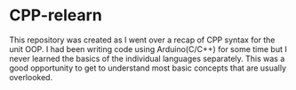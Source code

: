 # CPP-relearn
This repository was created as I went over a recap of CPP syntax for the unit OOP. I had been writing code using Arduino(C/C++) for some time but I never learned the basics of the individual languages separately.
This was a good opportunity to get to understand most basic concepts that are usually overlooked.
